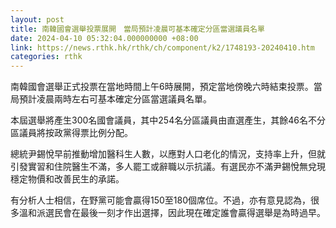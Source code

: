 ```yaml
---
layout: post
title: 南韓國會選舉投票展開　當局預計凌晨可基本確定分區當選議員名單
date: 2024-04-10 05:32:04.000000000 +08:00
link: https://news.rthk.hk/rthk/ch/component/k2/1748193-20240410.htm
categories: rthk
---
```


南韓國會選舉正式投票在當地時間上午6時展開，預定當地傍晚六時結束投票。當局預計凌晨兩時左右可基本確定分區當選議員名單。

本屆選舉將產生300名國會議員，其中254名分區議員由直選產生，其餘46名不分區議員將按政黨得票比例分配。

總統尹錫悅早前推動增加醫科生人數，以應對人口老化的情況，支持率上升，但就引發實習和住院醫生不滿，多人罷工或辭職以示抗議。有選民亦不滿尹錫悅無兌現穩定物價和改善民生的承諾。

有分析人士相信，在野黨可能會贏得150至180個席位。不過，亦有意見認為，很多溫和派選民會在最後一刻才作出選擇，因此現在確定誰會贏得選舉是為時過早。

